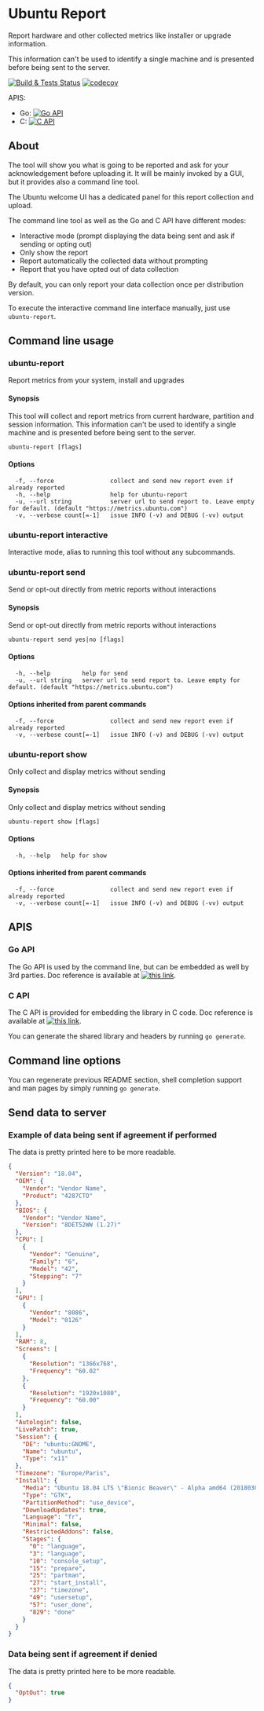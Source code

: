 # Ubuntu Report
Report hardware and other collected metrics like installer or upgrade information.

This information can't be used to identify a single machine and is presented before being sent to the server.

[![Build & Tests Status](https://travis-ci.org/ubuntu/ubuntu-report.svg?branch=master)](https://travis-ci.org/ubuntu/ubuntu-report)
[![codecov](https://codecov.io/gh/ubuntu/ubuntu-report/branch/master/graph/badge.svg)](https://codecov.io/gh/ubuntu/ubuntu-report)

APIS:
 * Go: [![Go API](https://godoc.org/github.com/ubuntu/ubuntu-report?status.svg)](https://godoc.org/github.com/ubuntu/ubuntu-report/pkg/sysmetrics)
 * C: [![C API](https://godoc.org/github.com/ubuntu/ubuntu-report?status.svg)](https://godoc.org/github.com/ubuntu/ubuntu-report/pkg/sysmetrics/C)


## About

The tool will show you what is going to be reported and ask for your acknowledgement before uploading it. It will be mainly
invoked by a GUI, but it provides also a command line tool.

The Ubuntu welcome UI has a dedicated panel for this report collection and upload.

The command line tool as well as the Go and C API have different modes:
* Interactive mode (prompt displaying the data being sent and ask if sending or opting out)
* Only show the report
* Report automatically the collected data without prompting
* Report that you have opted out of data collection

By default, you can only report your data collection once per distribution version.

To execute the interactive command line interface manually, just use `ubuntu-report`.

## Command line usage

### ubuntu-report

Report metrics from your system, install and upgrades

#### Synopsis


This tool will collect and report metrics from current hardware, partition and session information.
This information can't be used to identify a single machine and is presented before being sent to the server.

```
ubuntu-report [flags]
```

#### Options

```
  -f, --force                collect and send new report even if already reported
  -h, --help                 help for ubuntu-report
  -u, --url string           server url to send report to. Leave empty for default. (default "https://metrics.ubuntu.com")
  -v, --verbose count[=-1]   issue INFO (-v) and DEBUG (-vv) output
```

### ubuntu-report interactive

Interactive mode, alias to running this tool without any subcommands.

### ubuntu-report send

Send or opt-out directly from metric reports without interactions

#### Synopsis


Send or opt-out directly from metric reports without interactions

```
ubuntu-report send yes|no [flags]
```

#### Options

```
  -h, --help         help for send
  -u, --url string   server url to send report to. Leave empty for default. (default "https://metrics.ubuntu.com")
```

#### Options inherited from parent commands

```
  -f, --force                collect and send new report even if already reported
  -v, --verbose count[=-1]   issue INFO (-v) and DEBUG (-vv) output
```

### ubuntu-report show

Only collect and display metrics without sending

#### Synopsis


Only collect and display metrics without sending

```
ubuntu-report show [flags]
```

#### Options

```
  -h, --help   help for show
```

#### Options inherited from parent commands

```
  -f, --force                collect and send new report even if already reported
  -v, --verbose count[=-1]   issue INFO (-v) and DEBUG (-vv) output
```

## APIS

### Go API

The Go API is used by the command line, but can be embedded as well by 3rd parties. Doc reference is available at
[![this link](https://godoc.org/github.com/ubuntu/ubuntu-report?status.svg)](https://godoc.org/github.com/ubuntu/ubuntu-report/pkg/sysmetrics).

### C API

The C API is provided for embedding the library in C code. Doc reference is available at
[![this link](https://godoc.org/github.com/ubuntu/ubuntu-report?status.svg)](https://godoc.org/github.com/ubuntu/ubuntu-report/pkg/sysmetrics/C).

You can generate the shared library and headers by running `go generate`.

## Command line options

You can regenerate previous README section, shell completion support and man pages by simply running `go generate`.

## Send data to server

### Example of data being sent if agreement if performed

The data is pretty printed here to be more readable.

```json
{
  "Version": "18.04",
  "OEM": {
    "Vendor": "Vendor Name",
    "Product": "4287CTO"
  },
  "BIOS": {
    "Vendor": "Vendor Name",
    "Version": "8DET52WW (1.27)"
  },
  "CPU": [
    {
      "Vendor": "Genuine",
      "Family": "6",
      "Model": "42",
      "Stepping": "7"
    }
  ],
  "GPU": [
    {
      "Vendor": "8086",
      "Model": "0126"
    }
  ],
  "RAM": 8,
  "Screens": [
    {
      "Resolution": "1366x768",
      "Frequency": "60.02"
    },
    {
      "Resolution": "1920x1080",
      "Frequency": "60.00"
    }
  ],
  "Autologin": false,
  "LivePatch": true,
  "Session": {
    "DE": "ubuntu:GNOME",
    "Name": "ubuntu",
    "Type": "x11"
  },
  "Timezone": "Europe/Paris",
  "Install": {
    "Media": "Ubuntu 18.04 LTS \"Bionic Beaver\" - Alpha amd64 (20180305)",
    "Type": "GTK",
    "PartitionMethod": "use_device",
    "DownloadUpdates": true,
    "Language": "fr",
    "Minimal": false,
    "RestrictedAddons": false,
    "Stages": {
      "0": "language",
      "3": "language",
      "10": "console_setup",
      "15": "prepare",
      "25": "partman",
      "27": "start_install",
      "37": "timezone",
      "49": "usersetup",
      "57": "user_done",
      "829": "done"
    }
  }
}
```

### Data being sent if agreement if denied

The data is pretty printed here to be more readable.

```json
{
  "OptOut": true
}
```
